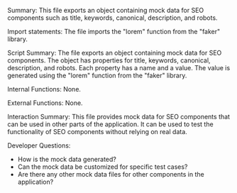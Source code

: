 Summary:
This file exports an object containing mock data for SEO components such as title, keywords, canonical, description, and robots.

Import statements:
The file imports the "lorem" function from the "faker" library.

Script Summary:
The file exports an object containing mock data for SEO components. The object has properties for title, keywords, canonical, description, and robots. Each property has a name and a value. The value is generated using the "lorem" function from the "faker" library.

Internal Functions:
None.

External Functions:
None.

Interaction Summary:
This file provides mock data for SEO components that can be used in other parts of the application. It can be used to test the functionality of SEO components without relying on real data.

Developer Questions:
- How is the mock data generated?
- Can the mock data be customized for specific test cases?
- Are there any other mock data files for other components in the application?